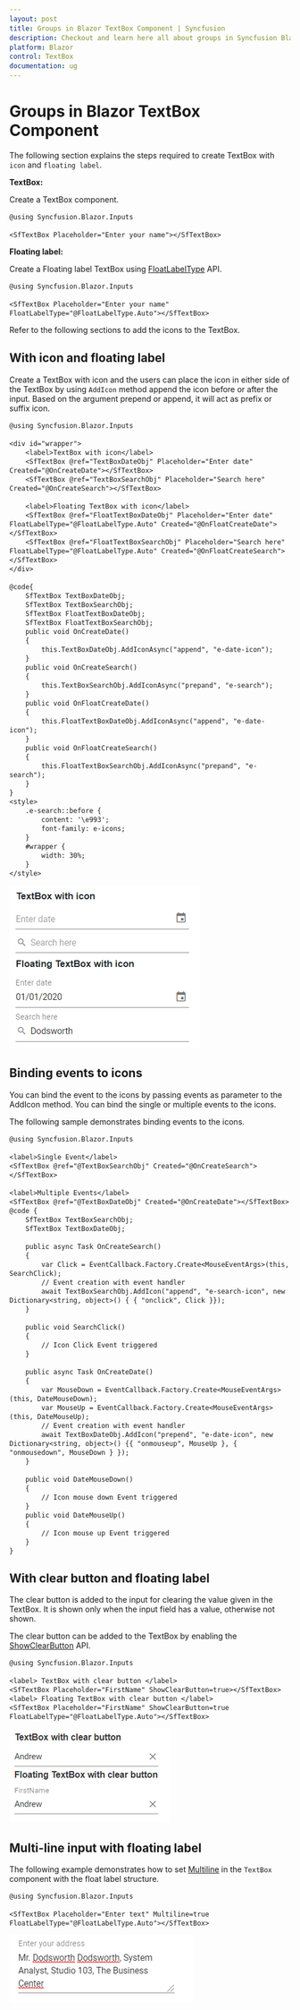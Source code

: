 ```yaml
---
layout: post
title: Groups in Blazor TextBox Component | Syncfusion
description: Checkout and learn here all about groups in Syncfusion Blazor TextBox component and much more details.
platform: Blazor
control: TextBox
documentation: ug
---
```


# Groups in Blazor TextBox Component

The following section explains the steps required to create TextBox with `icon` and `floating label`.

**TextBox:**

Create a TextBox component.

```cshtml
@using Syncfusion.Blazor.Inputs

<SfTextBox Placeholder="Enter your name"></SfTextBox>
```

**Floating label:**

Create a Floating label TextBox using [FloatLabelType](https://help.syncfusion.com/cr/blazor/Syncfusion.Blazor.Inputs.SfTextBox.html#Syncfusion_Blazor_Inputs_SfTextBox_FloatLabelType) API.

```cshtml
@using Syncfusion.Blazor.Inputs

<SfTextBox Placeholder="Enter your name" FloatLabelType="@FloatLabelType.Auto"></SfTextBox>
```

Refer to the following sections to add the icons to the TextBox.

## With icon and floating label

Create a TextBox with icon and the users can place the icon in either side of the TextBox by using `AddIcon` method append the icon before or after the input. Based on the argument prepend or append, it will act as prefix or suffix icon.

```cshtml
@using Syncfusion.Blazor.Inputs

<div id="wrapper">
    <label>TextBox with icon</label>
    <SfTextBox @ref="TextBoxDateObj" Placeholder="Enter date" Created="@OnCreateDate"></SfTextBox>
    <SfTextBox @ref="TextBoxSearchObj" Placeholder="Search here" Created="@OnCreateSearch"></SfTextBox>

    <label>Floating TextBox with icon</label>
    <SfTextBox @ref="FloatTextBoxDateObj" Placeholder="Enter date" FloatLabelType="@FloatLabelType.Auto" Created="@OnFloatCreateDate"></SfTextBox>
    <SfTextBox @ref="FloatTextBoxSearchObj" Placeholder="Search here" FloatLabelType="@FloatLabelType.Auto" Created="@OnFloatCreateSearch"></SfTextBox>
</div>

@code{
    SfTextBox TextBoxDateObj;
    SfTextBox TextBoxSearchObj;
    SfTextBox FloatTextBoxDateObj;
    SfTextBox FloatTextBoxSearchObj;
    public void OnCreateDate()
    {
        this.TextBoxDateObj.AddIconAsync("append", "e-date-icon");
    }
    public void OnCreateSearch()
    {
        this.TextBoxSearchObj.AddIconAsync("prepand", "e-search");
    }
    public void OnFloatCreateDate()
    {
        this.FloatTextBoxDateObj.AddIconAsync("append", "e-date-icon");
    }
    public void OnFloatCreateSearch()
    {
        this.FloatTextBoxSearchObj.AddIconAsync("prepand", "e-search");
    }
}
<style>
    .e-search::before {
        content: '\e993';
        font-family: e-icons;
    }
    #wrapper {
        width: 30%;
    }
</style>
```

![Blazor TextBox with Icon and Floating Label](./images/blazor-textbox-float-label-and-icons.png)

## Binding events to icons

You can bind the event to the icons by passing events as parameter to the AddIcon method. You can bind the single or multiple events to the icons.

The following sample demonstrates binding events to the icons.

```cshtml
@using Syncfusion.Blazor.Inputs

<label>Single Event</label>
<SfTextBox @ref="@TextBoxSearchObj" Created="@OnCreateSearch"></SfTextBox>

<label>Multiple Events</label>
<SfTextBox @ref="@TextBoxDateObj" Created="@OnCreateDate"></SfTextBox>
@code {
    SfTextBox TextBoxSearchObj;
	SfTextBox TextBoxDateObj;

	public async Task OnCreateSearch()
	{		 
		var Click = EventCallback.Factory.Create<MouseEventArgs>(this, SearchClick);
		// Event creation with event handler 
		await TextBoxSearchObj.AddIcon("append", "e-search-icon", new Dictionary<string, object>() { { "onclick", Click }});
	}

	public void SearchClick()
	{
		// Icon Click Event triggered
	}

	public async Task OnCreateDate()
	{
		var MouseDown = EventCallback.Factory.Create<MouseEventArgs>(this, DateMouseDown);
		var MouseUp = EventCallback.Factory.Create<MouseEventArgs>(this, DateMouseUp);
		// Event creation with event handler 
		await TextBoxDateObj.AddIcon("prepend", "e-date-icon", new Dictionary<string, object>() {{ "onmouseup", MouseUp }, { "onmousedown", MouseDown } });
	}	

	public void DateMouseDown()
	{
		// Icon mouse down Event triggered
	}
	public void DateMouseUp()
	{
		// Icon mouse up Event triggered
	}
}
```

## With clear button and floating label

The clear button is added to the input for clearing the value given in the TextBox. It is shown only when the input field has a value, otherwise not shown.

The clear button can be added to the TextBox by enabling the [ShowClearButton](https://help.syncfusion.com/cr/blazor/Syncfusion.Blazor.Inputs.SfTextBox.html#Syncfusion_Blazor_Inputs_SfTextBox_ShowClearButton) API.

```cshtml
@using Syncfusion.Blazor.Inputs

<label> TextBox with clear button </label>
<SfTextBox Placeholder="FirstName" ShowClearButton=true></SfTextBox>
<label> Floating TextBox with clear button </label>
<SfTextBox Placeholder="FirstName" ShowClearButton=true FloatLabelType="@FloatLabelType.Auto"></SfTextBox>
```

![Blazor TextBox with Clear Icon](./images/blazor-textbox-clear-icon.png)

## Multi-line input with floating label

The following example demonstrates how to set [Multiline](https://help.syncfusion.com/cr/blazor/Syncfusion.Blazor.Inputs.SfTextBox.html#Syncfusion_Blazor_Inputs_SfTextBox_Multiline) in the `TextBox` component with the float label structure.

```cshtml
@using Syncfusion.Blazor.Inputs

<SfTextBox Placeholder="Enter text" Multiline=true FloatLabelType="@FloatLabelType.Auto"></SfTextBox>
```

![Blazor Multiline TextBox with Floating Label](./images/blazor-multiline-textbox-with-floating-label.png)
